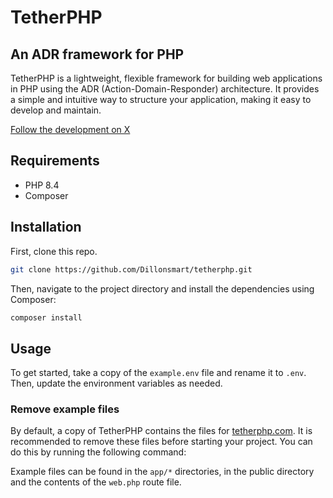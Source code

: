 # TetherPHP
## An ADR framework for PHP
TetherPHP is a lightweight, flexible framework for building web applications in PHP using the ADR (Action-Domain-Responder) architecture. It provides a simple and intuitive way to structure your application, making it easy to develop and maintain.

[Follow the development on X](https://x.com/dillon_smart)

## Requirements
- PHP 8.4
- Composer

## Installation
First, clone this repo.
```bash
git clone https://github.com/Dillonsmart/tetherphp.git
```

Then, navigate to the project directory and install the dependencies using Composer:
```bash
composer install
```

## Usage
To get started, take a copy of the `example.env` file and rename it to `.env`. Then, update the environment variables as needed.

### Remove example files
By default, a copy of TetherPHP contains the files for [tetherphp.com](https://tetherphp.com). It is recommended to remove these files before starting your project. You can do this by running the following command:

Example files can be found in the `app/*` directories, in the public directory and the contents of the `web.php` route file.